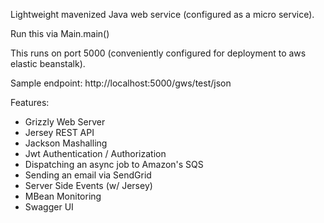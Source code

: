 Lightweight mavenized Java web service (configured as a micro service).

Run this via Main.main()

This runs on port 5000 (conveniently configured for deployment to aws elastic beanstalk).

Sample endpoint: http://localhost:5000/gws/test/json

Features:
* Grizzly Web Server
* Jersey REST API
* Jackson Mashalling
* Jwt Authentication / Authorization
* Dispatching an async job to Amazon's SQS
* Sending an email via SendGrid
* Server Side Events (w/ Jersey)
* MBean Monitoring
* Swagger UI
